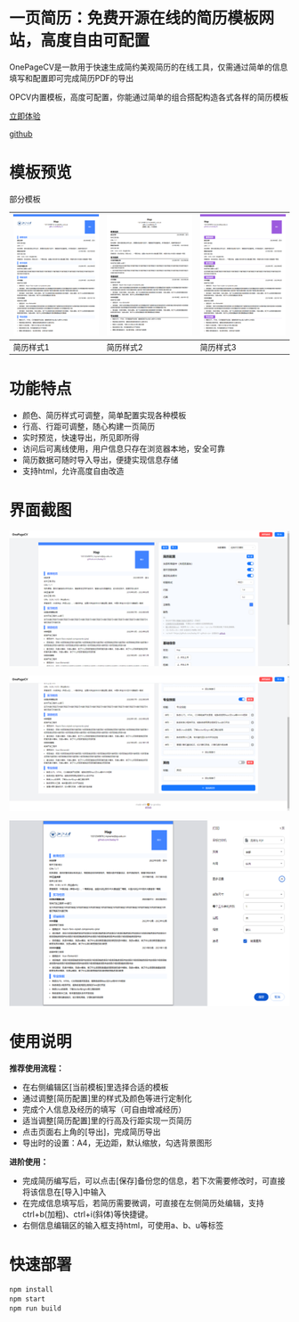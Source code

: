 # 一页简历：免费开源在线的简历模板网站，高度自由可配置

OnePageCV是一款用于快速生成简约美观简历的在线工具，仅需通过简单的信息填写和配置即可完成简历PDF的导出

OPCV内置模板，高度可配置，你能通过简单的组合搭配构造各式各样的简历模板

[立即体验](https://baday19.github.io/OnePageCV/)

[github](https://github.com/baday19/OnePageCV)

# 模板预览

部分模板

| ![1](https://raw.githubusercontent.com/baday19/OnePageCV/main/doc/1.png) | ![2](https://raw.githubusercontent.com/baday19/OnePageCV/main/doc/2.png) | ![3](https://raw.githubusercontent.com/baday19/OnePageCV/main/doc/3.png) |
| ------------------------------------------------------------ | ------------------------------------------------------------ | ------------------------------------------------------------ |
| 简历样式1                                                    | 简历样式2                                                    | 简历样式3                                                    |

# 功能特点

- 颜色、简历样式可调整，简单配置实现各种模板
- 行高、行距可调整，随心构建一页简历
- 实时预览，快速导出，所见即所得
- 访问后可离线使用，用户信息只存在浏览器本地，安全可靠
- 简历数据可随时导入导出，便捷实现信息存储
- 支持html，允许高度自由改造

# 界面截图

![show1](https://raw.githubusercontent.com/baday19/OnePageCV/main/doc/show1.png)



![show2](https://raw.githubusercontent.com/baday19/OnePageCV/main/doc/show2.png)

![show3](https://raw.githubusercontent.com/baday19/OnePageCV/main/doc/show3.png)

# 使用说明

**推荐使用流程：**

- 在右侧编辑区[当前模板]里选择合适的模板
- 通过调整[简历配置]里的样式及颜色等进行定制化
- 完成个人信息及经历的填写（可自由增减经历）
- 适当调整[简历配置]里的行高及行距实现一页简历
- 点击页面右上角的[导出]，完成简历导出
- 导出时的设置：A4，无边距，默认缩放，勾选背景图形

**进阶使用：**

- 完成简历编写后，可以点击[保存]备份您的信息，若下次需要修改时，可直接将该信息在[导入]中输入
- 在完成信息填写后，若简历需要微调，可直接在左侧简历处编辑，支持ctrl+b(加粗)、ctrl+i(斜体)等快捷键。
- 右侧信息编辑区的输入框支持html，可使用a、b、u等标签

# 快速部署

```sh
npm install
npm start
npm run build
```

